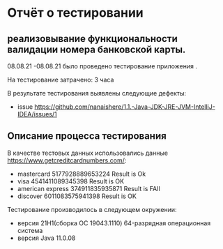 # Отчёт о тестировании <Credit Card Number Validator>

## реализовывание  функциональности валидации номера банковской карты.
08.08.21 -08.08.21 
 было проведено тестирование приложения <Credit Card Number Validator>.

На тестирование затрачено: 3 часа 

В результате тестирования выявлены следующие дефекты:
 * issue
 https://github.com/nanaishere/1.1.-Java-JDK-JRE-JVM-IntelliJ-IDEA/issues/1


## Описание процесса тестирования

В качестве тестовых данных использовались данные https://www.getcreditcardnumbers.com/:
* mastercard 5177928889653224 Result is Ok  
* visa 4541411089345398 Result is OK
* american express  374911835935871 Result is FAIl 
* discover 6011083575941398 Result is OK  

Тестирование производилось в следующем окружении:
* версия 21H1(сборка ОС 19043.1110)  64-разрядная операционная система 
* версия Java 11.0.08
